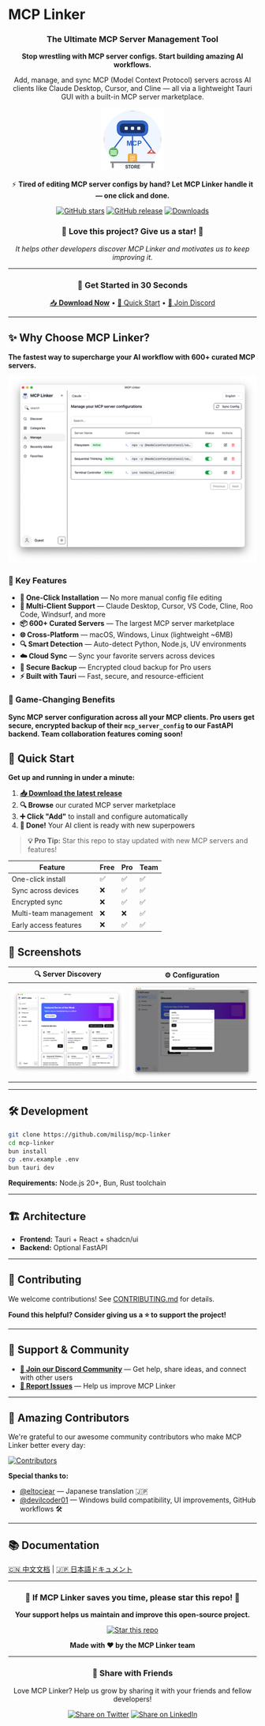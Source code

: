 # MCP Linker

<div align="center">

### The Ultimate MCP Server Management Tool

**Stop wrestling with MCP server configs. Start building amazing AI workflows.**

Add, manage, and sync MCP (Model Context Protocol) servers across AI clients like Claude Desktop, Cursor, and Cline — all via a lightweight Tauri GUI with a built-in MCP server marketplace.

![MCP Linker Logo](./public/logo.png)

⚡️ **Tired of editing MCP server configs by hand? Let MCP Linker handle it — one click and done.**

[![GitHub stars](https://img.shields.io/github/stars/milisp/mcp-linker?style=for-the-badge&logo=github&color=yellow)](https://github.com/milisp/mcp-linker/stargazers)
[![GitHub release](https://img.shields.io/github/release/milisp/mcp-linker.svg?style=for-the-badge&logo=github)](https://github.com/milisp/mcp-linker/releases)
[![Downloads](https://img.shields.io/github/downloads/milisp/mcp-linker/total.svg?style=for-the-badge&logo=github)](https://github.com/milisp/mcp-linker/releases)

### 🌟 **Love this project? Give us a star!** 🌟
*It helps other developers discover MCP Linker and motivates us to keep improving it.*

---

### 🚀 Get Started in 30 Seconds

[📥 **Download Now**](https://github.com/milisp/mcp-linker/releases) • [🚀 Quick Start](#quick-start) • [💬 Join Discord](https://discord.gg/UqXeVqUKQq)

</div>

---

## ✨ Why Choose MCP Linker?

**The fastest way to supercharge your AI workflow with 600+ curated MCP servers.**

![Screenshot](./images/manage.png)

### 🎯 Key Features

- **🚀 One-Click Installation** — No more manual config file editing
- **🔄 Multi-Client Support** — Claude Desktop, Cursor, VS Code, Cline, Roo Code, Windsurf, and more
- **📦 600+ Curated Servers** — The largest MCP server marketplace
- **🌐 Cross-Platform** — macOS, Windows, Linux (lightweight ~6MB)
- **🔍 Smart Detection** — Auto-detect Python, Node.js, UV environments
- **☁️ Cloud Sync** — Sync your favorite servers across devices
- **🔐 Secure Backup** — Encrypted cloud backup for Pro users
- **⚡ Built with Tauri** — Fast, secure, and resource-efficient

### 💎 Game-Changing Benefits

**Sync MCP server configuration across all your MCP clients. Pro users get secure, encrypted backup of their `mcp_server_config` to our FastAPI backend. Team collaboration features coming soon!**

## 🚀 Quick Start

**Get up and running in under a minute:**

1. **[📥 Download the latest release](https://github.com/milisp/mcp-linker/releases)**
2. **🔍 Browse** our curated MCP server marketplace
3. **➕ Click "Add"** to install and configure automatically
4. **🎉 Done!** Your AI client is ready with new superpowers

> **💡 Pro Tip:** Star this repo to stay updated with new MCP servers and features!

| Feature                 | Free      | Pro     | Team    |
|-------------------------|-----------|---------|---------|
| One-click install       | ✅        | ✅      | ✅      |
| Sync across devices     | ❌        | ✅      | ✅      |
| Encrypted sync          | ❌        | ✅      | ✅      |
| Multi-team management   | ❌        | ❌      | ✅      |
| Early access features   | ❌        | ✅      | ✅      |

## 📸 Screenshots

| 🔍 Server Discovery | ⚙️ Configuration |
|---------------------|------------------|
| ![Discover](./images/home.png) | ![Config](./images/config.png) |

---

## 🛠️ Development

```bash
git clone https://github.com/milisp/mcp-linker
cd mcp-linker
bun install
cp .env.example .env
bun tauri dev
```

**Requirements:** Node.js 20+, Bun, Rust toolchain

---

## 🏗️ Architecture

- **Frontend:** Tauri + React + shadcn/ui
- **Backend:** Optional FastAPI

---

## 🤝 Contributing

We welcome contributions! See [CONTRIBUTING.md](./CONTRIBUTING.md) for details.

**Found this helpful? Consider giving us a ⭐ to support the project!**

---

## 💬 Support & Community

- **[💬 Join our Discord Community](https://discord.gg/UqXeVqUKQq)** — Get help, share ideas, and connect with other users
- **[🐛 Report Issues](https://github.com/milisp/mcp-linker/issues)** — Help us improve MCP Linker

---

## 🎉 Amazing Contributors

We're grateful to our awesome community contributors who make MCP Linker better every day:

[![Contributors](https://contrib.rocks/image?repo=milisp/mcp-linker)](https://github.com/milisp/mcp-linker/graphs/contributors)

**Special thanks to:**
- [@eltociear](https://github.com/eltociear) — Japanese translation 🇯🇵
- [@devilcoder01](https://github.com/devilcoder01) — Windows build compatibility, UI improvements, GitHub workflows 🛠️

---

## 📚 Documentation

[🇨🇳 中文文档](./docs/README.zh-CN.md) | [🇯🇵 日本語ドキュメント](./docs/README.ja-JP.md)

---

<div align="center">

### 🌟 **If MCP Linker saves you time, please star this repo!** 🌟

**Your support helps us maintain and improve this open-source project.**

[![Star this repo](https://img.shields.io/github/stars/milisp/mcp-linker?style=for-the-badge&logo=github&color=yellow)](https://github.com/milisp/mcp-linker/stargazers)

**Made with ❤️ by the MCP Linker team**

---

### 📢 Share with Friends

Love MCP Linker? Help us grow by sharing it with your friends and fellow developers!

[![Share on Twitter](https://img.shields.io/badge/Share_on-Twitter-1DA1F2?logo=twitter&style=for-the-badge)](https://twitter.com/intent/tweet?text=Check%20out%20MCP%20Linker%20-%20the%20ultimate%20tool%20for%20managing%20MCP%20servers%20with%20a%20beautiful%20Tauri%20UI!%20https%3A%2F%2Fgithub.com%2Fmilisp%2Fmcp-linker)
[![Share on LinkedIn](https://img.shields.io/badge/Share_on-LinkedIn-0077B5?logo=linkedin&style=for-the-badge)](https://www.linkedin.com/sharing/share-offsite/?url=https://github.com/milisp/mcp-linker)

</div>